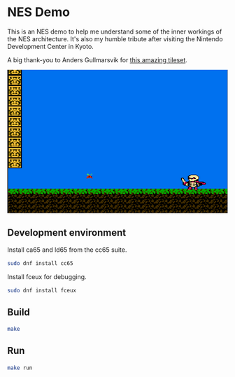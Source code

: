# NES Demo

This is an NES demo to help me understand some of the inner workings of the NES architecture. It's also my humble tribute after visiting the Nintendo Development Center in Kyoto. 

A big thank-you to Anders Gullmarsvik for [this amazing tileset](https://itchabop.itch.io/trapmoor-an-8bit-platformer-tileset). 

![Screenshot](screenshot.png)

## Development environment

Install ca65 and ld65 from the cc65 suite.

```bash
sudo dnf install cc65
```

Install fceux for debugging.

```bash
sudo dnf install fceux
```

## Build

```bash
make
```

## Run

```bash
make run
```
